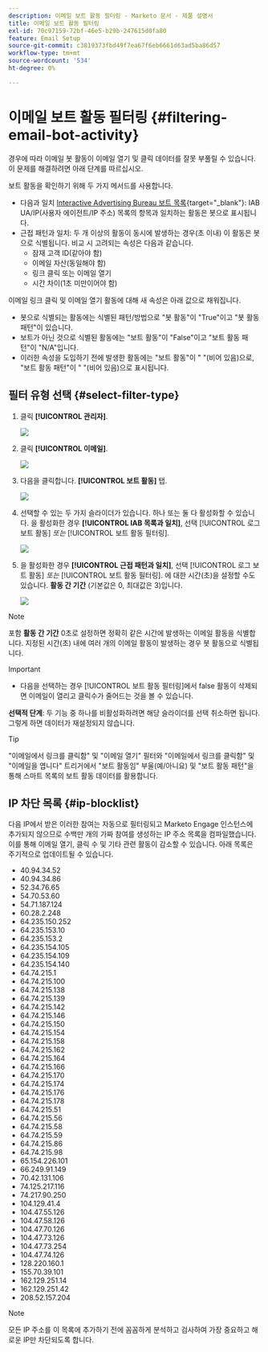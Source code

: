 ```yaml
---
description: 이메일 보트 활동 필터링 - Marketo 문서 - 제품 설명서
title: 이메일 보트 활동 필터링
exl-id: 70c97159-72bf-46e5-b29b-247615d0fa80
feature: Email Setup
source-git-commit: c3819373fbd49f7ea67f6eb6661d63ad5ba86d57
workflow-type: tm+mt
source-wordcount: '534'
ht-degree: 0%

---
```


# 이메일 보트 활동 필터링 {#filtering-email-bot-activity}

경우에 따라 이메일 봇 활동이 이메일 열기 및 클릭 데이터를 잘못 부풀릴 수 있습니다. 이 문제를 해결하려면 아래 단계를 따르십시오.

보트 활동을 확인하기 위해 두 가지 메서드를 사용합니다.

* 다음과 일치 [Interactive Advertising Bureau 보트 목록](https://www.iab.com/guidelines/iab-abc-international-spiders-bots-list/){target="_blank"}: IAB UA/IP(사용자 에이전트/IP 주소) 목록의 항목과 일치하는 활동은 봇으로 표시됩니다.
* 근접 패턴과 일치: 두 개 이상의 활동이 동시에 발생하는 경우(초 이내) 이 활동은 봇으로 식별됩니다. 비교 시 고려되는 속성은 다음과 같습니다.
   * 잠재 고객 ID(같아야 함)
   * 이메일 자산(동일해야 함)
   * 링크 클릭 또는 이메일 열기
   * 시간 차이(1초 미만이어야 함)

이메일 링크 클릭 및 이메일 열기 활동에 대해 새 속성은 아래 값으로 채워집니다.

* 봇으로 식별되는 활동에는 식별된 패턴/방법으로 &quot;봇 활동&quot;이 &quot;True&quot;이고 &quot;봇 활동 패턴&quot;이 있습니다.
* 보트가 아닌 것으로 식별된 활동에는 &quot;보트 활동&quot;이 &quot;False&quot;이고 &quot;보트 활동 패턴&quot;이 &quot;N/A&quot;입니다.
* 이러한 속성을 도입하기 전에 발생한 활동에는 &quot;보트 활동&quot;이 &quot; &quot;(비어 있음)으로, &quot;보트 활동 패턴&quot;이 &quot; &quot;(비어 있음)으로 표시됩니다.

## 필터 유형 선택 {#select-filter-type}

1. 클릭 **[!UICONTROL 관리자]**.

   ![](assets/filtering-email-bot-activity-1.png)

1. 클릭 **[!UICONTROL 이메일]**.

   ![](assets/filtering-email-bot-activity-2.png)

1. 다음을 클릭합니다. **[!UICONTROL 보트 활동]** 탭.

   ![](assets/filtering-email-bot-activity-3.png)

1. 선택할 수 있는 두 가지 슬라이더가 있습니다. 하나 또는 둘 다 활성화할 수 있습니다. 을 활성화한 경우 **[!UICONTROL IAB 목록과 일치]**, 선택 [!UICONTROL 로그 보트 활동] _또는_ [!UICONTROL 보트 활동 필터링].

   ![](assets/filtering-email-bot-activity-4.png)

1. 을 활성화한 경우 **[!UICONTROL 근접 패턴과 일치]**, 선택 [!UICONTROL 로그 보트 활동] _또는_ [!UICONTROL 보트 활동 필터링]. 에 대한 시간(초)을 설정할 수도 있습니다. **활동 간 기간** (기본값은 0, 최대값은 3)입니다.

   ![](assets/filtering-email-bot-activity-5.png)

>[!NOTE]
>
>포함 **활동 간 기간** 0초로 설정하면 정확히 같은 시간에 발생하는 이메일 활동을 식별합니다. 지정된 시간(초) 내에 여러 개의 이메일 활동이 발생하는 경우 봇 활동으로 식별됩니다.

>[!IMPORTANT]
>
>* 다음을 선택하는 경우 [!UICONTROL 보트 활동 필터링]에서 false 활동이 삭제되면 이메일이 열리고 클릭수가 줄어드는 것을 볼 수 있습니다.

**선택적 단계**: 두 기능 중 하나를 비활성화하려면 해당 슬라이더를 선택 취소하면 됩니다. 그렇게 하면 데이터가 재설정되지 않습니다.

>[!TIP]
>
>&quot;이메일에서 링크를 클릭함&quot; 및 &quot;이메일 열기&quot; 필터와 &quot;이메일에서 링크를 클릭함&quot; 및 &quot;이메일을 엽니다&quot; 트리거에서 &quot;보트 활동임&quot; 부울(예/아니요) 및 &quot;보트 활동 패턴&quot;을 통해 스마트 목록의 보트 활동 데이터를 활용합니다.

## IP 차단 목록 {#ip-blocklist}

다음 IP에서 받은 이러한 참여는 자동으로 필터링되고 Marketo Engage 인스턴스에 추가되지 않으므로 수백만 개의 가짜 참여를 생성하는 IP 주소 목록을 컴파일했습니다. 이를 통해 이메일 열기, 클릭 수 및 기타 관련 활동이 감소할 수 있습니다. 아래 목록은 주기적으로 업데이트될 수 있습니다.

* 40.94.34.52
* 40.94.34.86
* 52.34.76.65
* 54.70.53.60
* 54.71.187.124
* 60.28.2.248
* 64.235.150.252
* 64.235.153.10
* 64.235.153.2
* 64.235.154.105
* 64.235.154.109
* 64.235.154.140
* 64.74.215.1
* 64.74.215.100
* 64.74.215.138
* 64.74.215.139
* 64.74.215.142
* 64.74.215.146
* 64.74.215.150
* 64.74.215.154
* 64.74.215.158
* 64.74.215.162
* 64.74.215.164
* 64.74.215.166
* 64.74.215.170
* 64.74.215.174
* 64.74.215.176
* 64.74.215.178
* 64.74.215.51
* 64.74.215.56
* 64.74.215.58
* 64.74.215.59
* 64.74.215.86
* 64.74.215.98
* 65.154.226.101
* 66.249.91.149
* 70.42.131.106
* 74.125.217.116
* 74.217.90.250
* 104.129.41.4
* 104.47.55.126
* 104.47.58.126
* 104.47.70.126
* 104.47.73.126
* 104.47.73.254
* 104.47.74.126
* 128.220.160.1
* 155.70.39.101
* 162.129.251.14
* 162.129.251.42
* 208.52.157.204

>[!NOTE]
>
>모든 IP 주소를 이 목록에 추가하기 전에 꼼꼼하게 분석하고 검사하여 가장 중요하고 해로운 IP만 차단되도록 합니다.
